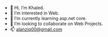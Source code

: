- 👋 Hi, I’m Khaled.
- 👀 I’m interested in Web.
- 🌱 I’m currently learning asp.net core.
- 💞️ I’m looking to collaborate on Web Projects.
- 📫 alanziq00@gmail.com

<!---
khaled-m1/khaled-m1 is a ✨ special ✨ repository because its `README.md` (this file) appears on your GitHub profile.
You can click the Preview link to take a look at your changes.
--->
